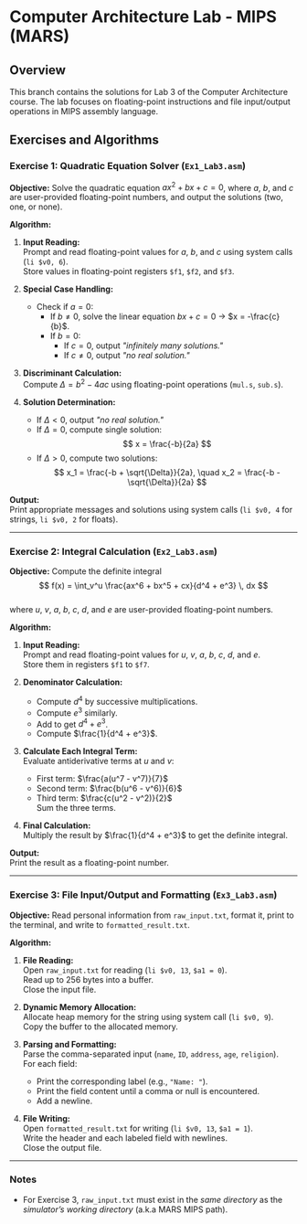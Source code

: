 # Computer Architecture Lab - MIPS (MARS)

## Overview
This branch contains the solutions for Lab 3 of the Computer Architecture course. The lab focuses on floating-point instructions and file input/output operations in MIPS assembly language.

## Exercises and Algorithms

### Exercise 1: Quadratic Equation Solver (`Ex1_Lab3.asm`)
**Objective:** Solve the quadratic equation $ax^2 + bx + c = 0$, where $a$, $b$, and $c$ are user-provided floating-point numbers, and output the solutions (two, one, or none).

**Algorithm:**
1. **Input Reading:**  
Prompt and read floating-point values for $a$, $b$, and $c$ using system calls (`li $v0, 6`).  
Store values in floating-point registers `$f1`, `$f2`, and `$f3`.

2. **Special Case Handling:**
   - Check if $a = 0$:
     - If $b \ne 0$, solve the linear equation $bx + c = 0$ → $x = -\frac{c}{b}$.
     - If $b = 0$:
       - If $c = 0$, output *"infinitely many solutions."*
       - If $c \ne 0$, output *"no real solution."*

3. **Discriminant Calculation:**  
Compute $\Delta = b^2 - 4ac$ using floating-point operations (`mul.s`, `sub.s`).

4. **Solution Determination:**
   - If $\Delta < 0$, output *"no real solution."*
   - If $\Delta = 0$, compute single solution:  
     $$
     x = \frac{-b}{2a}
     $$
   - If $\Delta > 0$, compute two solutions:  
     $$
     x_1 = \frac{-b + \sqrt{\Delta}}{2a}, \quad x_2 = \frac{-b - \sqrt{\Delta}}{2a}
     $$

**Output:**  
Print appropriate messages and solutions using system calls (`li $v0, 4` for strings, `li $v0, 2` for floats).

---

### Exercise 2: Integral Calculation (`Ex2_Lab3.asm`)
**Objective:** Compute the definite integral  
$$
f(x) = \int_v^u \frac{ax^6 + bx^5 + cx}{d^4 + e^3} \, dx
$$  
where $u$, $v$, $a$, $b$, $c$, $d$, and $e$ are user-provided floating-point numbers.

**Algorithm:**
1. **Input Reading:**  
Prompt and read floating-point values for $u$, $v$, $a$, $b$, $c$, $d$, and $e$.  
Store them in registers `$f1` to `$f7`.

2. **Denominator Calculation:**
   - Compute $d^4$ by successive multiplications.
   - Compute $e^3$ similarly.
   - Add to get $d^4 + e^3$.
   - Compute $\frac{1}{d^4 + e^3}$.

3. **Calculate Each Integral Term:**  
Evaluate antiderivative terms at $u$ and $v$:
   - First term: $\frac{a(u^7 - v^7)}{7}$
   - Second term: $\frac{b(u^6 - v^6)}{6}$
   - Third term: $\frac{c(u^2 - v^2)}{2}$  
Sum the three terms.

4. **Final Calculation:**  
Multiply the result by $\frac{1}{d^4 + e^3}$ to get the definite integral.

**Output:**  
Print the result as a floating-point number.

---

### Exercise 3: File Input/Output and Formatting (`Ex3_Lab3.asm`)
**Objective:** Read personal information from `raw_input.txt`, format it, print to the terminal, and write to `formatted_result.txt`.

**Algorithm:**
1. **File Reading:**  
Open `raw_input.txt` for reading (`li $v0, 13`, `$a1 = 0`).  
Read up to 256 bytes into a buffer.  
Close the input file.

2. **Dynamic Memory Allocation:**  
Allocate heap memory for the string using system call (`li $v0, 9`).  
Copy the buffer to the allocated memory.

3. **Parsing and Formatting:**  
Parse the comma-separated input (`name`, `ID`, `address`, `age`, `religion`).  
For each field:
   - Print the corresponding label (e.g., `"Name: "`).
   - Print the field content until a comma or null is encountered.
   - Add a newline.

4. **File Writing:**  
Open `formatted_result.txt` for writing (`li $v0, 13`, `$a1 = 1`).  
Write the header and each labeled field with newlines.  
Close the output file.

---

### Notes
- For Exercise 3, `raw_input.txt` must exist in the *same directory* as the *simulator’s working directory* (a.k.a MARS MIPS path).